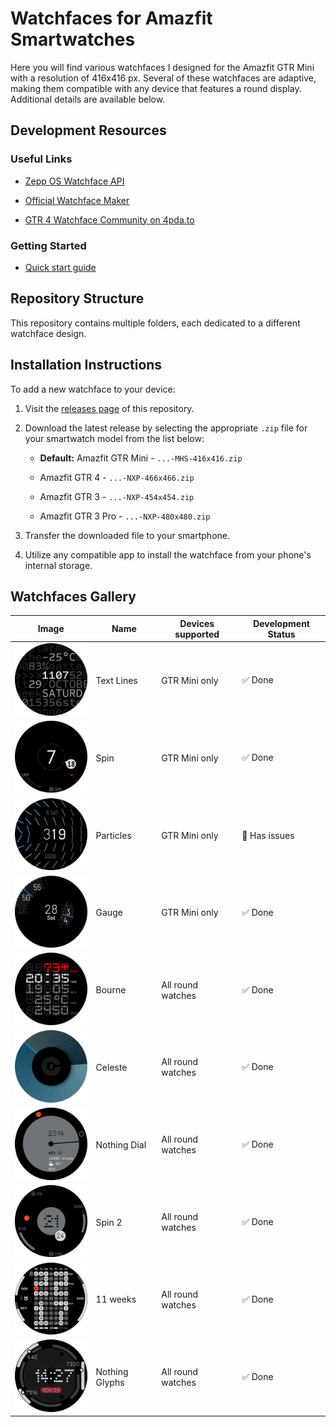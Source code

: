 # Watchfaces for Amazfit Smartwatches

Here you will find various watchfaces I designed for the Amazfit GTR Mini with a resolution of 416x416 px. Several of these watchfaces are adaptive, making them compatible with any device that features a round display. Additional details are available below.

## Development Resources

### Useful Links

- [Zepp OS Watchface API](https://docs.zepp.com/docs/watchface/api/hmUI/createWidget/)

- [Official Watchface Maker](https://watchface.zepp.com/create)

- [GTR 4 Watchface Community on 4pda.to](https://4pda.to/forum/index.php?showtopic=1055207)

### Getting Started

- [Quick start guide](https://docs.zepp.com/docs/guides/quick-start/)

## Repository Structure

This repository contains multiple folders, each dedicated to a different watchface design.


## Installation Instructions

To add a new watchface to your device:

1. Visit the [releases page](https://github.com/novvember/amazfit-watchfaces/releases) of this repository.

2. Download the latest release by selecting the appropriate `.zip` file for your smartwatch model from the list below:

   - **Default:** Amazfit GTR Mini - `...-MHS-416x416.zip`

   - Amazfit GTR 4 - `...-NXP-466x466.zip`

   - Amazfit GTR 3 - `...-NXP-454x454.zip`

   - Amazfit GTR 3 Pro - `...-NXP-480x480.zip`

3. Transfer the downloaded file to your smartphone.

4. Utilize any compatible app to install the watchface from your phone's internal storage.

## Watchfaces Gallery

| Image 	                        | Name       	  | Devices supported | Development Status 	  |
|:-------------------------:     |------------    |------------------ |---------------------  |
| ![](./text-lines/demo.png)     | Text Lines 	  | GTR Mini only 	 | ✅ Done             	|
| ![](./spin/demo.png)       	   | Spin       	  | GTR Mini only 	 | ✅ Done             	|
| ![](./particles/demo.png)      | Particles  	  | GTR Mini only 	 | 🚫 Has issues        |
| ![](./gauge/demo.png)      	   | Gauge      	  | GTR Mini only 	 | ✅ Done             	|
| ![](./bourne/demo.png)         | Bourne     	  | All round watches | ✅ Done             	|
| ![](./celeste/demo.png)        | Celeste    	  | All round watches | ✅ Done             	|
| ![](./nothing-dial/demo.png)   | Nothing Dial   | All round watches | ✅ Done             	|
| ![](./spin-2/demo.png)         | Spin 2         | All round watches | ✅ Done             	|
| ![](./11-weeks/demo.png)       | 11 weeks       | All round watches | ✅ Done             	|
| ![](./nothing-glyphs/demo.png) | Nothing Glyphs | All round watches | ✅ Done             	|
